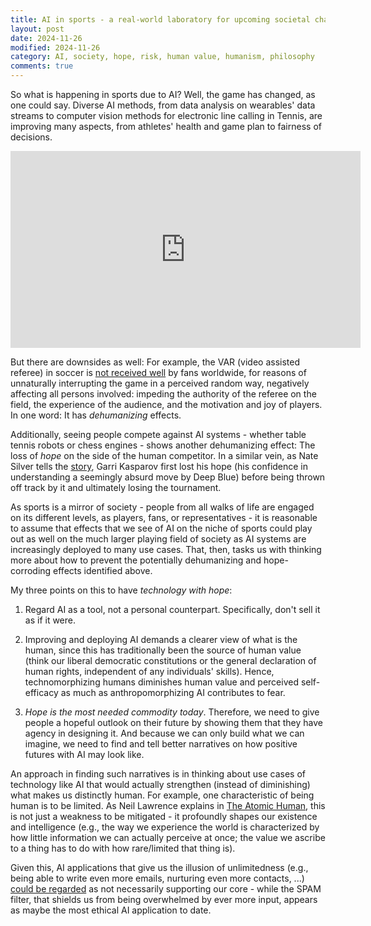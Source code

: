 ```yaml
---
title: AI in sports - a real-world laboratory for upcoming societal change? 
layout: post
date: 2024-11-26
modified: 2024-11-26
category: AI, society, hope, risk, human value, humanism, philosophy
comments: true
---
```


So what is happening in sports due to AI? Well, the game has changed, as one could say. Diverse AI methods, from data analysis on wearables' data streams to computer vision methods for electronic line calling in Tennis, are improving many aspects, from athletes' health and game plan to fairness of decisions. 

<!-- more -->

<iframe width="560" height="315" src="https://www.youtube.com/embed/KrSbb_YG6NY?si=PPHs5TAVtDQrNyOd" title="YouTube video player" frameborder="0" allow="accelerometer; autoplay; clipboard-write; encrypted-media; gyroscope; picture-in-picture; web-share" referrerpolicy="strict-origin-when-cross-origin" allowfullscreen></iframe>

But there are downsides as well: For example, the VAR (video assisted referee) in soccer is [not received well](https://www.faz.net/aktuell/sport/fussball/bundesliga/videobeweis-im-fussball-wo-probleme-mit-dem-var-liegen-und-loesungen-110069301.html) by fans worldwide, for reasons of unnaturally interrupting the game in a perceived random way, negatively affecting all persons involved: impeding the authority of the referee on the field, the experience of the audience, and the motivation and joy of players. In one word: It has *dehumanizing* effects. 

Additionally, seeing people compete against AI systems - whether table tennis robots or chess engines - shows another dehumanizing effect: The loss of *hope* on the side of the human competitor. In a similar vein, as Nate Silver tells the [story](https://theconversation.com/twenty-years-on-from-deep-blue-vs-kasparov-how-a-chess-match-started-the-big-data-revolution-76882), Garri Kasparov first lost his hope (his confidence in understanding a seemingly absurd move by Deep Blue) before being thrown off track by it and ultimately losing the tournament. 

As sports is a mirror of society - people from all walks of life are engaged on its different levels, as players, fans, or representatives - it is reasonable to assume that effects that we see of AI on the niche of sports could play out as well on the much larger playing field of society as AI systems are increasingly deployed to many use cases. That, then, tasks us with thinking more about how to prevent the potentially dehumanizing and hope-corroding effects identified above. 

My three points on this to have *technology with hope*: 

1. Regard AI as a tool, not a personal counterpart. Specifically, don't sell it as if it were. 

2. Improving and deploying AI demands a clearer view of what is the human, since this has traditionally been the source of human value (think our liberal democratic constitutions or the general declaration of human rights, independent of any individuals' skills). Hence, technomorphizing humans diminishes human value and perceived self-efficacy as much as anthropomorphizing AI contributes to fear. 

3. *Hope is the most needed commodity today*. Therefore, we need to give people a hopeful outlook on their future by showing them that they have agency in designing it. And because we can only build what we can imagine, we need to find and tell better narratives on how positive futures with AI may look like. 

An approach in finding such narratives is in thinking about use cases of technology like AI that would actually strengthen (instead of diminishing) what makes us distinctly human. For example, one characteristic of being human is to be limited. As Neil Lawrence explains in [The Atomic Human](https://inverseprobability.com/atomic-human/), this is not just a weakness to be mitigated - it profoundly shapes our existence and intelligence (e.g., the way we experience the world is characterized by how little information we can actually perceive at once; the value we ascribe to a thing has to do with how rare/limited that thing is). 

Given this, AI applications that give us the illusion of unlimitedness (e.g., being able to write even more emails, nurturing even more contacts, ...) [could be regarded](https://andy-crouch.com/#section-The-Life) as not necessarily supporting our core - while the SPAM filter, that shields us from being overwhelmed by ever more input, appears as maybe the most ethical AI application to date.

